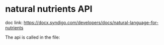 # natural nutrients API

doc link: https://docx.syndigo.com/developers/docs/natural-language-for-nutrients

The api is called in the file: 
